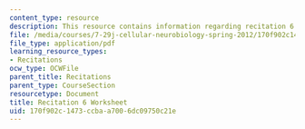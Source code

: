 ```yaml
---
content_type: resource
description: This resource contains information regarding recitation 6 worksheet
file: /media/courses/7-29j-cellular-neurobiology-spring-2012/170f902c1473ccbaa7006dc09750c21e_MIT7_29JS12_Recitation6.pdf
file_type: application/pdf
learning_resource_types:
- Recitations
ocw_type: OCWFile
parent_title: Recitations
parent_type: CourseSection
resourcetype: Document
title: Recitation 6 Worksheet
uid: 170f902c-1473-ccba-a700-6dc09750c21e
---
```

